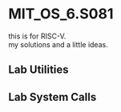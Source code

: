 # MIT_OS_6.S081
this is for RISC-V.  
my solutions and a little ideas.

## Lab Utilities  
## Lab System Calls
